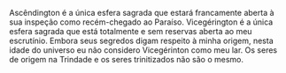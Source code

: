 ﻿Ascêndington é a única esfera sagrada que estará francamente aberta à sua inspeção como recém-chegado ao Paraíso. Vicegérington é a única esfera sagrada que está totalmente e sem reservas aberta ao meu escrutínio. Embora seus segredos digam respeito à minha origem, nesta idade do universo eu não considero Vicegérinton como meu lar. Os seres de origem na Trindade e os seres trinitizados não são o mesmo.